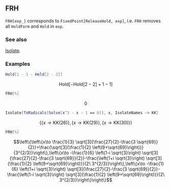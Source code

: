## FRH

`FRH[exp_]` corresponds to `FixedPoint[ReleaseHold, exp]`,  i.e. `FRH` removes all `HoldForm` and `Hold` in `exp`.

### See also

[Isolate](Isolate).

### Examples

```mathematica
Hold[1 - 1 - Hold[2 - 2]]
```

$$\text{Hold}[-\text{Hold}[2-2]+1-1]$$

```mathematica
FRH[%]
```

$$0$$

```mathematica
Isolate[ToRadicals[Solve[x^3 - x - 1 == 0]], x, IsolateNames -> KK]
```

$$\{\{x\to \text{KK}(26)\},\{x\to \text{KK}(29)\},\{x\to \text{KK}(30)\}\}$$

```mathematica
FRH[%]
```

$$\left\{\left\{x\to \frac{1}{3} \sqrt[3]{\frac{27}{2}-\frac{3 \sqrt{69}}{2}}+\frac{\sqrt[3]{\frac{1}{2} \left(9+\sqrt{69}\right)}}{3^{2/3}}\right\},\left\{x\to -\frac{1}{6} \left(1-i \sqrt{3}\right) \sqrt[3]{\frac{27}{2}-\frac{3 \sqrt{69}}{2}}-\frac{\left(1+i \sqrt{3}\right) \sqrt[3]{\frac{1}{2} \left(9+\sqrt{69}\right)}}{2\ 3^{2/3}}\right\},\left\{x\to -\frac{1}{6} \left(1+i \sqrt{3}\right) \sqrt[3]{\frac{27}{2}-\frac{3 \sqrt{69}}{2}}-\frac{\left(1-i \sqrt{3}\right) \sqrt[3]{\frac{1}{2} \left(9+\sqrt{69}\right)}}{2\ 3^{2/3}}\right\}\right\}$$